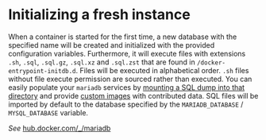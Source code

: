 # Initializing a fresh instance

When a container is started for the first time, a new database with  the specified name will be created and initialized with the provided  configuration variables. Furthermore, it will execute files with  extensions `.sh`, `.sql`, `.sql.gz`, `.sql.xz` and `.sql.zst` that are found in `/docker-entrypoint-initdb.d`. Files will be executed in alphabetical order. `.sh` files without file execute permission are sourced rather than executed. You can easily populate your `mariadb` services by [mounting a SQL dump into that directory](https://docs.docker.com/engine/tutorials/dockervolumes/#mount-a-host-file-as-a-data-volume) and provide [custom images](https://docs.docker.com/reference/builder/) with contributed data. SQL files will be imported by default to the database specified by the `MARIADB_DATABASE` / `MYSQL_DATABASE` variable.

_See_ [hub.docker.com/_/mariadb](https://hub.docker.com/_/mariadb/)